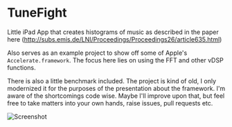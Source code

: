 TuneFight
=========

Little iPad App that creates histograms of music as described in the paper here (http://subs.emis.de/LNI/Proceedings/Proceedings26/article635.html)


Also serves as an example project to show off some of Apple's `Accelerate.framework`.
The focus here lies on using the FFT and other vDSP functions.

There is also a little benchmark included.
The project is kind of old, I only modernized it for the purposes of the presentation about the framework.
I'm aware of the shortcomings code wise. Maybe I'll improve upon that, but feel free to take matters into your own hands, raise issues, pull requests etc.

![Screenshot](http://leberwurstsaft.github.io/TuneFight/snapshot.png)
